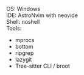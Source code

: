 OS: Windows <br>
IDE: AstroNvim with neovide <br>
Shell: nushell <br>
Tools:
- mprocs
- bottom
- ripgrep
- lazygit
- Tree-sitter CLI / broot
